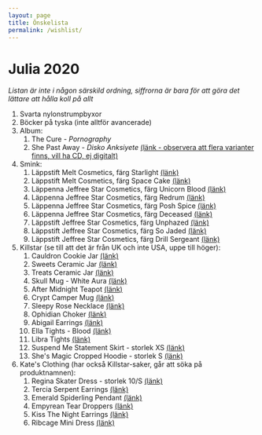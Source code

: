 ```yaml
---
layout: page
title: Önskelista
permalink: /wishlist/
---
```


# Julia 2020
*Listan är inte i någon särskild ordning, siffrorna är bara för att göra det lättare att hålla koll på allt*

1. Svarta nylonstrumpbyxor
5. Böcker på tyska (inte alltför avancerade)
2. Album:
    1. The Cure - *Pornography*
    2. She Past Away - *Disko Anksiyete* [(länk - observera att flera varianter finns, vill ha CD, ej digitalt)](https://shepastawayofficial.bandcamp.com/album/disko-anksiyete-3)
4. Smink:
    1. Läppstift Melt Cosmetics, färg Starlight [(länk)](https://www.beautybay.com/p/melt-cosmetics/lipstick/starlight/)
    2. Läppstift Melt Cosmetics, färg Space Cake [(länk)](https://www.beautybay.com/p/melt-cosmetics/lipstick/space-cake/)
    3. Läppenna Jeffree Star Cosmetics, färg Unicorn Blood [(länk)](https://www.beautybay.com/p/jeffree-star-cosmetics/velour-lip-liner/unicorn-blood/)
    4. Läppenna Jeffree Star Cosmetics, färg Redrum [(länk)](https://www.beautybay.com/p/jeffree-star-cosmetics/velour-lip-liner/redrum/)
    5. Läppenna Jeffree Star Cosmetics, färg Posh Spice [(länk)](https://www.beautybay.com/p/jeffree-star-cosmetics/velour-lip-liner/posh-spice/)
    6. Läppenna Jeffree Star Cosmetics, färg Deceased [(länk)](https://www.beautybay.com/p/jeffree-star-cosmetics/velour-lip-liner/deceased/)
    7. Läppstift Jeffree Star Cosmetics, färg Unphazed [(länk)](https://www.beautybay.com/p/jeffree-star-cosmetics/velvet-trap-lipstick/unphazed/)
    8. Läppstift Jeffree Star Cosmetics, färg So Jaded [(länk)](https://www.beautybay.com/p/jeffree-star-cosmetics/velvet-trap-lipstick/so-jaded/)
    9. Läppstift Jeffree Star Cosmetics, färg Drill Sergeant [(länk)](https://www.beautybay.com/p/jeffree-star-cosmetics/velvet-trap-lipstick/drill-sergeant/)
6. Killstar (se till att det är från UK och inte USA, uppe till höger):
    1. Cauldron Cookie Jar [(länk)](https://www.killstar.com/collections/for-ur-crypt/products/cauldron-cookie-jar)
    2. Sweets Ceramic Jar [(länk)](https://www.killstar.com/collections/for-ur-crypt/products/sweets-ceramic-jar)
    3. Treats Ceramic Jar [(länk)](https://www.killstar.com/collections/for-ur-crypt/products/treats-ceramic-jar)
    4. Skull Mug - White Aura [(länk)](https://www.killstar.com/collections/its-a-lifestyle/products/skull-mug-wht-aura)
    5. After Midnight Teapot [(länk)](https://www.killstar.com/collections/its-a-lifestyle/products/after-midnight-teapot)
    6. Crypt Camper Mug [(länk)](https://www.killstar.com/collections/its-a-lifestyle/products/crypt-camper-mug)
    6. Sleepy Rose Necklace [(länk)](https://www.killstar.com/collections/womens-jewellery/products/sleepy-rose-necklace)
    7. Ophidian Choker [(länk)](https://www.killstar.com/collections/womens-chokers/products/ophidian-choker)
    8. Abigail Earrings [(länk)](https://www.killstar.com/collections/womens-jewellery/products/abigail-earrings)
    9. Ella Tights - Blood [(länk)](https://www.killstar.com/collections/womens-socks-tights/products/ella-tights-blood)
    10. Libra Tights [(länk)](https://www.killstar.com/collections/womens-socks-tights/products/libra-tights-b)
    12. Suspend Me Statement Skirt - storlek XS [(länk)](https://www.killstar.com/collections/womens-bottoms/products/suspend-me-statement-skirt)
    13. She's Magic Cropped Hoodie - storlek S [(länk)](https://www.killstar.com/collections/womens-tops/products/shes-magic-cropped-hoodie)
7. Kate's Clothing (har också Killstar-saker, går att söka på produktnamnen):
    1. Regina Skater Dress - storlek 10/S [(länk)](https://www.katesclothing.co.uk/collections/dark-in-love/products/dark-in-love-regina-skater-dress)
    2. Tercia Serpent Earrings [(länk)](https://www.katesclothing.co.uk/collections/alchemy/products/alchemy-gothic-tercia-serpent-earrings)
    3. Emerald Spiderling Pendant [(länk)](https://www.katesclothing.co.uk/collections/alchemy/products/alchemy-gothic-emerald-spiderling-pendant)
    4. Empyrean Tear Droppers [(länk)](https://www.katesclothing.co.uk/collections/alchemy/products/alchemy-gothic-empyrean-tear-droppers-red)
    5. Kiss The Night Earrings [(länk)](https://www.katesclothing.co.uk/collections/alchemy/products/alchemy-gothic-kiss-the-night-earrings)
    6. Ribcage Mini Dress [(länk)](https://www.katesclothing.co.uk/collections/hell-bunny/products/hell-bunny-ribcage-mini-dress)